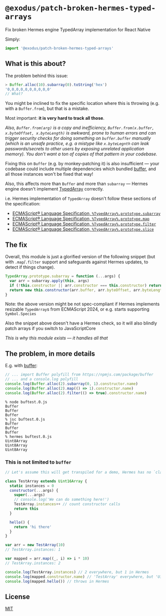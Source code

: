 # `@exodus/patch-broken-hermes-typed-arrays`

Fix broken Hermes engine TypedArray implementation for React Native

Simply:
```js
import '@exodus/patch-broken-hermes-typed-arrays'
```

## What is this about?

The problem behind this issue:
```js
> Buffer.alloc(10).subarray(0).toString('hex')
'0,0,0,0,0,0,0,0,0,0'
// What?
```

You might be inclined to fix the specific location where this is throwing (e.g. with a
`Buffer.from`), but that is a mistake.

Most important: **it is very hard to track all those**.

_Also, `Buffer.from(arg)` is a copy and inefficiency,
`Buffer.from(x.buffer, x.byteOffset, x.byteLength)` is awkward, prone to human errors and can
trigger security checks for doing something on `buffer.buffer` manually (which is an unsafe
practice, e.g. a mistype like `x.byteLegnth` can leak passwords/secrets to other users by exposing
unrelated application memory). You don't want a ton of copies of that pattern in your codebase._

Fixing this on `Buffer` (e.g. by monkey-patching it) is also insufficient — your codebase could
include multiple dependencies which bundled [buffer](https://www.npmjs.com/package/buffer), and all
those instances won't be fixed that way!

Also, this affects more than `Buffer` and more than `subarray` — Hermes engine doesn't implement
[TypedArray](https://tc39.es/ecma262/#sec-%typedarray%-intrinsic-object) correctly.

i.e. Hermes implementation of `TypedArray` doesn't follow these sections of the specification:
 * [ECMAScript® Language Specification, `%TypedArray%.prototype.subarray`](https://tc39.es/ecma262/#sec-%typedarray%.prototype.subarray)
 * [ECMAScript® Language Specification, `%TypedArray%.prototype.map`](https://tc39.es/ecma262/#sec-%typedarray%.prototype.map)
 * [ECMAScript® Language Specification, `%TypedArray%.prototype.filter`](https://tc39.es/ecma262/#sec-%typedarray%.prototype.filter)
 * [ECMAScript® Language Specification, `%TypedArray%.prototype.slice`](https://tc39.es/ecma262/#sec-%typedarray%.prototype.slice)

## The fix

Overall, this module is just a glorified version of the following snippet (but with `.map`/`.filter`
support and safeguards against Hermes updates, to detect if things change).

```js
TypedArray.prototype.subarray = function (...args) {
  var arr = subarray.apply(this, args)
  if (!this.constructor || arr.constructor === this.constructor) return arr
  return new this.constructor(arr.buffer, arr.byteOffset, arr.byteLength)
}
```

Note: the above version might be not spec-compliant if Hermes implements resizable `TypedArray`s
from ECMAScript 2024, or e.g. starts supporting `Symbol.Species`

Also the snippet above doesn't have a Hermes check, so it will also blindly patch arrays if you
switch to JavaScriptCore

_This is why this module exists — it handles all that_

## The problem, in more details

E.g. with [buffer](https://www.npmjs.com/package/buffer):

```js
// ... import Buffer polyfill from https://npmjs.com/package/buffer
// ... and a console.log polyfill
console.log(Buffer.alloc(2).subarray(0, 1).constructor.name)
console.log(Buffer.alloc(2).map(() => 1).constructor.name)
console.log(Buffer.alloc(2).filter(() => true).constructor.name)
```

```console
% node buftest.0.js                                         
Buffer
Buffer
Buffer
% jsc buftest.0.js 
Buffer
Buffer
Buffer
% hermes buftest.0.js
Uint8Array
Uint8Array
Uint8Array
```

### This is not limited to `buffer`

```js
// Let's assume this will get transpiled for a demo, Hermes has no `class` support

class TestArray extends Uint16Array {
  static instances = 0
  constructor(...args) {
    super(...args)
    // console.log('We can do something here!')
    TestArray.instances++ // count constructor calls
    return this
  }

  hello() {
    return 'hi there'
  }
}

var arr = new TestArray(10)
// TestArray.instances: 1

var mapped = arr.map((_, i) => i * 10)
// TestArray.instances: 2

console.log(TestArray.instances) // 2 everywhere, but 1 in Hermes
console.log(mapped.constructor.name) // 'TestArray' everywhere, but 'Uint16Array' in Hermes
console.log(mapped.hello()) // throws in Hermes
```

## License

[MIT](./LICENSE)
